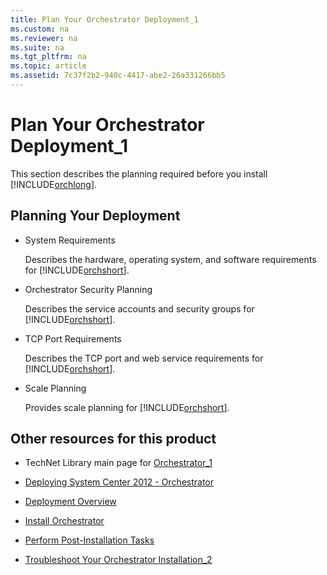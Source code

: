 ```yaml
---
title: Plan Your Orchestrator Deployment_1
ms.custom: na
ms.reviewer: na
ms.suite: na
ms.tgt_pltfrm: na
ms.topic: article
ms.assetid: 7c37f2b2-940c-4417-abe2-26a331266bb5
---
```

# Plan Your Orchestrator Deployment_1
This section describes the planning required before you install [!INCLUDE[orchlong](Token/orchlong_md.md)].

## Planning Your Deployment

-   System Requirements

    Describes the hardware, operating system, and software requirements for [!INCLUDE[orchshort](Token/orchshort_md.md)].

-   Orchestrator Security Planning

    Describes the service accounts and security groups for [!INCLUDE[orchshort](Token/orchshort_md.md)].

-   TCP Port Requirements

    Describes the TCP port and web service requirements for [!INCLUDE[orchshort](Token/orchshort_md.md)].

-   Scale Planning

    Provides scale planning for [!INCLUDE[orchshort](Token/orchshort_md.md)].

## Other resources for this product

-   TechNet Library main page for [Orchestrator_1](Orchestrator_1.md)

-   [Deploying System Center 2012 - Orchestrator](Deploying-System-Center-2012---Orchestrator.md)

-   [Deployment Overview](Deployment-Overview.md)

-   [Install Orchestrator](Install-Orchestrator.md)

-   [Perform Post-Installation Tasks](Perform-Post-Installation-Tasks.md)

-   [Troubleshoot Your Orchestrator Installation_2](Troubleshoot-Your-Orchestrator-Installation_2.md)


